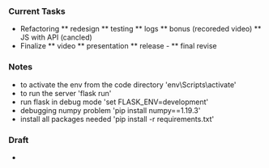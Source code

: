 ### Current Tasks
* Refactoring
** redesign
** testing
** logs
** bonus (recoreded video)
** JS with API (cancled)
* Finalize
** video
** presentation
** release -
** final revise

### Notes 
* to activate the env from the code directory 'env\Scripts\activate'
* to run the server 'flask run'
* run flask in debug mode 'set FLASK_ENV=development'
* debugging numpy problem 'pip install numpy==1.19.3'
* install all packages needed 'pip install -r requirements.txt'

### Draft 
* 
  